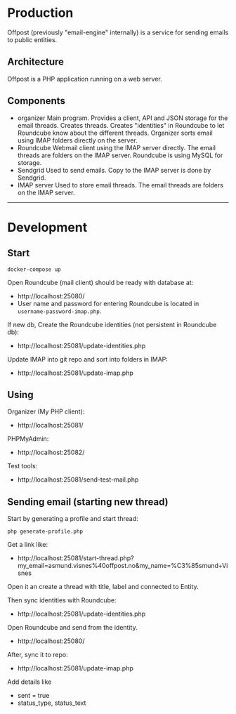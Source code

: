# Production

Offpost (previously "email-engine" internally) is a service for sending emails to public entities.

## Architecture

Offpost is a PHP application running on a web server.

## Components
- organizer
        Main program.
        Provides a client, API and JSON storage for the email threads.
        Creates threads.
        Creates "identities" in Roundcube to let Roundcube know about the different threads.
        Organizer sorts email using IMAP folders directly on the server.
- Roundcube
        Webmail client using the IMAP server directly.
        The email threads are folders on the IMAP server.
        Roundcube is using MySQL for storage.
- Sendgrid
        Used to send emails.
        Copy to the IMAP server is done by Sendgrid.
- IMAP server
        Used to store email threads.
        The email threads are folders on the IMAP server.

-----

# Development

## Start

    docker-compose up
    
Open Roundcube (mail client) should be ready with database at:
- http://localhost:25080/
- User name and password for entering Roundcube is located in `username-password-imap.php`.

If new db, Create the Roundcube identities (not persistent in Roundcube db):
- http://localhost:25081/update-identities.php

Update IMAP into git repo and sort into folders in IMAP:
- http://localhost:25081/update-imap.php

## Using

Organizer (My PHP client):
- http://localhost:25081/

PHPMyAdmin:
- http://localhost:25082/

Test tools:
- http://localhost:25081/send-test-mail.php

## Sending email (starting new thread)

Start by generating a profile and start thread:

    php generate-profile.php

Get a link like:

- http://localhost:25081/start-thread.php?my_email=asmund.visnes%40offpost.no&my_name=%C3%85smund+Visnes

Open it an create a thread with title, label and connected to Entity.

Then sync identities with Roundcube:
- http://localhost:25081/update-identities.php

Open Roundcube and send from the identity.
- http://localhost:25080/

After, sync it to repo:
- http://localhost:25081/update-imap.php

Add details like
- sent = true
- status_type, status_text